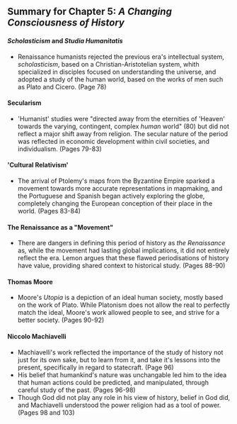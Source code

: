  ## Summary for Chapter 5: _A Changing Consciousness of History_
  #### _Scholasticism_ and _Studia Humanitatis_
* Renaissance humanists rejected the previous era's intellectual system, _scholasticism_, based on a Christian-Aristotelian system, whith specialized in disciples focused on understanding the universe, and adopted a study of the human world, based on the works of men such as Plato and Cicero.  (Page 78)
  
#### Secularism
* 'Humanist' studies were "directed away from the eternities of 'Heaven' towards the varying, contingent, complex _human_ world" (80) but did not reflect a major shift away from religion.  The secular nature of the period was reflected in economic development within civil societies, and individualism. (Pages 79-83)
  
 #### 'Cultural Relativism'
* The arrival of Ptolemy's maps from the Byzantine Empire sparked a movement towards more accurate representations in mapmaking, and the Portuguese and Spanish began actively exploring the globe, completely changing the European conception of their place in the world.  (Pages 83-84)

 #### The Renaissance as a "Movement"
 * There are dangers in defining this period of history as _the Renaissance_ as, while the movement had lasting global implications, it did not entirely reflect the era.  Lemon argues that these flawed periodisations of history have value, providing shared context to historical study. (Pages 88-90)
  #### Thomas Moore
* Moore's _Utopia_ is a depiction of an ideal human society, mostly based on the work of Plato.  While Platonism does not allow the real to perfectly match the ideal, Moore's work allowed people to see, and strive for a better society. (Pages 90-92)

 #### Niccolo Machiavelli
 * Machiavelli's work reflected the importance of the study of history not just for its own sake, but to learn from it, and take it's lessons into the present, specifically in regard to statecraft. (Page 96)
 * His belief that humankind's nature was unchangable led him to the idea that human actions could be predicted, and manipulated, through careful study of the past. (Pages 96-98)
 * Though God did not play any role in his view of history, belief in God did, and Machiavelli  understood the power religion had as a tool of power.  (Pages 98 and 103)
